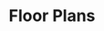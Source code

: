 ---
title: "Floor Plans"
description: "Lorem ipsum dolor sit amet, consectetur adipiscing elit."
cta-link: "https://google.com"
cta-text: "Download"
class: "primary"
eleventyExcludeFromCollections: true
---